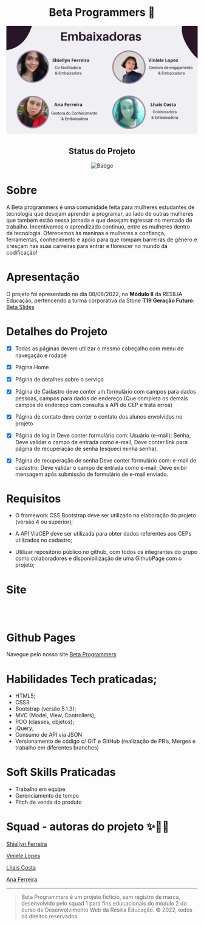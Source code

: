 <h1 align="center"> Beta Programmers 💜</h1>
 <img class="logo-header" src="./src/views/pages/assets/Beta%20Programmers.jpg" alt="">


<div id="inicio" align=center>
<h2><strong>Status do Projeto</strong></h2>

  ![Badge](https://img.shields.io/website?down_message=em%20andamento&label=STATUS&style=for-the-badge&up_message=conclu%C3%ADdo&url=https%3A%2F%2Fytallobruno.github.io%2FProjetoFinalModulo2%2F)

</div> 

# **Sobre**

 A Beta programmers é uma comunidade feita para mulheres estudantes de tecnologia que desejam aprender a programar, ao lado de outras mulheres que também estão nessa jornada e que desejam ingressar no mercado de trabalho. Incentivamos o aprendizado continuo, entre as mulheres dentro da tecnologia. Oferecemos às meninas e mulheres a confiança, ferramentas, conhecimento e apoio para que rompam barreiras de gênero e cresçam nas suas carreiras para entrar e florescer no mundo da codificação!

# **Apresentação**
O projeto foi apresentado no dia 08/06/2022, no **Módulo II** da RESILIA Educação, pertencendo a turma corporativa da Stone **T19 Geração Futuro**: [Beta Slides](https://www.canva.com/design/DAFC2fJIz94/R-VzWgHT1X4CHvwBTXKZIQ/view?utm_content=DAFC2fJIz94&utm_campaign=designshare&utm_medium=link2&utm_source=sharebutton)


# **Detalhes do Projeto**
 
 -  [X] Todas as páginas devem utilizar o mesmo cabeçalho com menu de navegação e rodapé
 -  [X] Página Home
 -  [X] Página de detalhes sobre o serviço
 -  [X] Página de Cadastro deve conter um formulário com campos para dados pessoas, campos para dados de endereço (Que completa os demais campos do endereço com consulta a API do CEP e trata erros)
 -  [X] Página de contato deve conter o contato dos alunos envolvidos no projeto
 -  [X] Página de log in
Deve conter formulário com:
Usuário (e-mail);
Senha, Deve validar o campo de entrada como e-mail, Deve conter link para página de recuperação de senha (esqueci minha senha).
- [X] Página de recuperação de senha
 Deve conter formulário com:
 e-mail de cadastro;
 Deve validar o campo de entrada como e-mail;
 Deve exibir mensagem após submissão de formulário de e-mail enviado.


 # **Requisitos**
   - O framework CSS Bootstrap deve ser utilizado na elaboração do projeto
(versão 4 ou superior);

-  A API ViaCEP deve ser utilizada para obter dados referentes aos CEPs utilizados no
cadastro;

-  Utilizar repositório público no github, com todos os integrantes do grupo como
colaboradores e disponibilização de uma GithubPage com o projeto;

# **Site**

<img  align=center class="logo-header" src="./src/views/pages/assets/site-beta.gif" alt="">

<br>
<br>

# **Github Pages**

Navegue pelo nosso site [Beta Programmers](https://lhaiscosta99.github.io/ProjetoFinalModulo2/)

# **Habilidades Tech praticadas;**
- HTML5;
- CSS3
- Bootstrap (versão 5.1.3);
- MVC (Model, View, Controllers);
- POO (classes, objetos);
- jQuery;
- Consumo de API via JSON
- Versionamento de código c/ GIT e GitHub (realização de PR’s, Merges e trabalho em diferentes branches)
  
# **Soft Skills Praticadas**

- Trabalho em equipe
- Gerenciamento de tempo
- Pitch de venda do produto

# **Squad - autoras do projeto** ✨👩‍💻
[Shiellyn Ferreira](https://github.com/ShiellynFerr) 

[Viniele Lopes](https://github.com/vinielelopes)

[Lhais Costa](https://github.com/LhaisCosta99)

[Ana Ferreira](https://github.com/anacrln)

<hr>

 > Beta Programmers é um projeto fictício, sem registro de marca, desenvolvido pelo squad 1 para fins educacionais do módulo 2 do curso de Desenvolvimento Web da Resilia Educação. © 2022, todos os direitos reservados.
